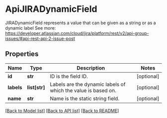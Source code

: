 # ApiJIRADynamicField

JIRADynamicField represents a value that can be given as a string or as a dynamic label See more: https://developer.atlassian.com/cloud/jira/platform/rest/v2/api-group-issues/#api-rest-api-2-issue-post

## Properties
Name | Type | Description | Notes
------------ | ------------- | ------------- | -------------
**id** | **str** | ID is the field ID.  | [optional] 
**labels** | **list[str]** | Labels are the dynamic labels of which the value is based on.  | [optional] 
**name** | **str** | Name is the static string field.  | [optional] 

[[Back to Model list]](../README.md#documentation-for-models) [[Back to API list]](../README.md#documentation-for-api-endpoints) [[Back to README]](../README.md)


